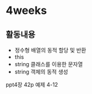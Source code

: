 # 4weeks

## 활동내용
- 정수형 배열의 동적 할당 및 반환
- this
- string 클래스를 이용한 문자열
- string 객체의 동적 생성

ppt4장 42p 예제 4-12